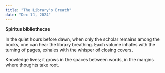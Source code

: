 ```yaml
---
title: "The Library's Breath"
date: "Dec 11, 2024"
---
```


**Spiritus bibliothecae**

In the quiet hours before dawn, when only the scholar remains among the books, one can hear the library breathing. Each volume inhales with the turning of pages, exhales with the whisper of closing covers.

Knowledge lives; it grows in the spaces between words, in the margins where thoughts take root.
